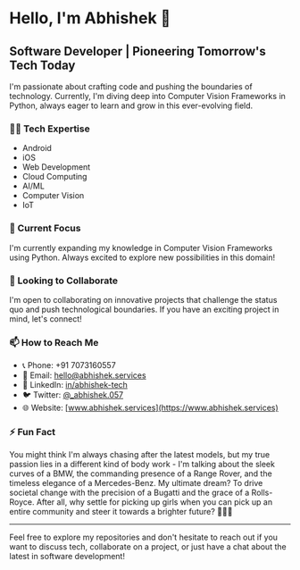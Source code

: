 # Hello, I'm Abhishek 👋

## Software Developer | Pioneering Tomorrow's Tech Today

I'm passionate about crafting code and pushing the boundaries of technology. Currently, I'm diving deep into Computer Vision Frameworks in Python, always eager to learn and grow in this ever-evolving field.

### 👨‍💻 Tech Expertise

- Android
- iOS
- Web Development
- Cloud Computing
- AI/ML
- Computer Vision
- IoT

### 🌱 Current Focus

I'm currently expanding my knowledge in Computer Vision Frameworks using Python. Always excited to explore new possibilities in this domain!

### 💼 Looking to Collaborate

I'm open to collaborating on innovative projects that challenge the status quo and push technological boundaries. If you have an exciting project in mind, let's connect!

### 📫 How to Reach Me

- 📞 Phone: +91 7073160557
- 📧 Email: hello@abhishek.services
- 🔗 LinkedIn: [in/abhishek-tech](https://www.linkedin.com/in/abhishek-tech)
- 🐦 Twitter: [@_abhishek.057](https://twitter.com/_abhishek.057)
- 🌐 Website: [www.abhishek.services](https://www.abhishek.services)

### ⚡ Fun Fact

You might think I'm always chasing after the latest models, but my true passion lies in a different kind of body work - I'm talking about the sleek curves of a BMW, the commanding presence of a Range Rover, and the timeless elegance of a Mercedes-Benz. My ultimate dream? To drive societal change with the precision of a Bugatti and the grace of a Rolls-Royce. After all, why settle for picking up girls when you can pick up an entire community and steer it towards a brighter future? 🚗💨🌟

---

Feel free to explore my repositories and don't hesitate to reach out if you want to discuss tech, collaborate on a project, or just have a chat about the latest in software development!
